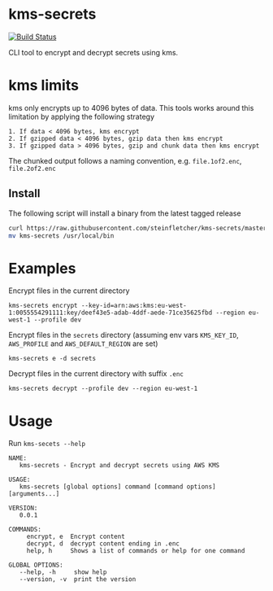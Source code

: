 # kms-secrets

[![Build Status](https://travis-ci.org/steinfletcher/kms-secrets.svg?branch=master)](https://travis-ci.org/steinfletcher/kms-secrets)

CLI tool to encrypt and decrypt secrets using kms.

# kms limits

kms only encrypts up to 4096 bytes of data. This tools works around this limitation by applying the following strategy

    1. If data < 4096 bytes, kms encrypt
    2. If gzipped data < 4096 bytes, gzip data then kms encrypt
    3. If gzipped data > 4096 bytes, gzip and chunk data then kms encrypt

The chunked output follows a naming convention, e.g. `file.1of2.enc`, `file.2of2.enc`

## Install

The following script will install a binary from the latest tagged release

```bash
curl https://raw.githubusercontent.com/steinfletcher/kms-secrets/master/download.sh | sh
mv kms-secrets /usr/local/bin
```

# Examples

Encrypt files in the current directory

    kms-secrets encrypt --key-id=arn:aws:kms:eu-west-1:0055554291111:key/deef43e5-adab-4ddf-aede-71ce35625fbd --region eu-west-1 --profile dev

Encrypt files in the `secrets` directory (assuming env vars `KMS_KEY_ID`, `AWS_PROFILE` and `AWS_DEFAULT_REGION` are set)

    kms-secrets e -d secrets    

Decrypt files in the current directory with suffix `.enc`

    kms-secrets decrypt --profile dev --region eu-west-1

# Usage

Run `kms-secets --help`

```
NAME:
   kms-secrets - Encrypt and decrypt secrets using AWS KMS

USAGE:
   kms-secrets [global options] command [command options] [arguments...]

VERSION:
   0.0.1

COMMANDS:
     encrypt, e  Encrypt content
     decrypt, d  decrypt content ending in .enc
     help, h     Shows a list of commands or help for one command

GLOBAL OPTIONS:
   --help, -h     show help
   --version, -v  print the version
```
